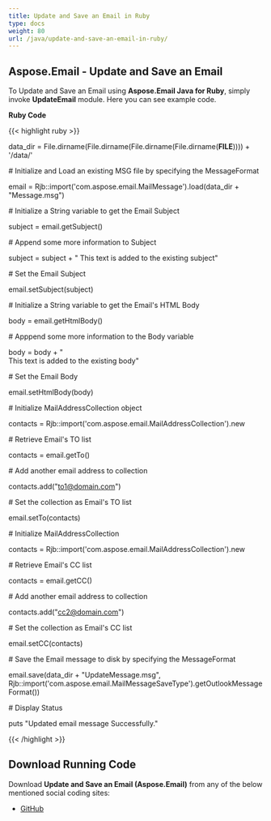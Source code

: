 ```yaml
---
title: Update and Save an Email in Ruby
type: docs
weight: 80
url: /java/update-and-save-an-email-in-ruby/
---
```


## **Aspose.Email - Update and Save an Email**
To Update and Save an Email using **Aspose.Email Java for Ruby**, simply invoke **UpdateEmail** module. Here you can see example code.

**Ruby Code**

{{< highlight ruby >}}

 data_dir = File.dirname(File.dirname(File.dirname(File.dirname(__FILE__)))) + '/data/'



\# Initialize and Load an existing MSG file by specifying the MessageFormat

email = Rjb::import('com.aspose.email.MailMessage').load(data_dir + "Message.msg")

\# Initialize a String variable to get the Email Subject

subject = email.getSubject()

\# Append some more information to Subject

subject = subject + " This text is added to the existing subject"

\# Set the Email Subject

email.setSubject(subject)

\# Initialize a String variable to get the Email's HTML Body

body = email.getHtmlBody()

\# Apppend some more information to the Body variable

body = body + "<br> This text is added to the existing body"

\# Set the Email Body

email.setHtmlBody(body)

\# Initialize MailAddressCollection object

contacts = Rjb::import('com.aspose.email.MailAddressCollection').new

\# Retrieve Email's TO list

contacts = email.getTo()

\# Add another email address to collection

contacts.add("to1@domain.com")

\# Set the collection as Email's TO list

email.setTo(contacts)

\# Initialize MailAddressCollection

contacts = Rjb::import('com.aspose.email.MailAddressCollection').new

\# Retrieve Email's CC list

contacts = email.getCC()

\# Add another email address to collection

contacts.add("cc2@domain.com")

\# Set the collection as Email's CC list

email.setCC(contacts)

\# Save the Email message to disk by specifying the MessageFormat

email.save(data_dir + "UpdateMessage.msg", Rjb::import('com.aspose.email.MailMessageSaveType').getOutlookMessageFormat())

\# Display Status

puts "Updated email message Successfully."

{{< /highlight >}}
## **Download Running Code**
Download **Update and Save an Email (Aspose.Email)** from any of the below mentioned social coding sites:

- [GitHub](https://github.com/aspose-email/Aspose.Email-for-Java/blob/master/Plugins/Aspose_Email_Java_for_Ruby/lib/asposeemailjava/Email/updateemail.rb)
